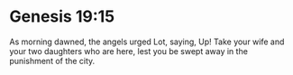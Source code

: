 # Genesis 19:15

As morning dawned, the angels urged Lot, saying, Up! Take your wife and your two daughters who are here, lest you be swept away in the punishment of the city.
